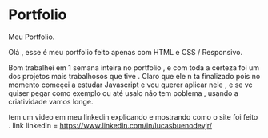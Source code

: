 # Portfolio
Meu Portfolio.

Olá , esse é meu portfolio feito apenas com HTML e CSS / Responsivo.

Bom trabalhei em 1 semana inteira no portfolio , e com toda a certeza foi um dos projetos mais trabalhosos que tive .
Claro que ele n ta finalizado pois no momento começei a estudar Javascript e vou querer aplicar nele , e se vc quiser pegar como exemplo ou até usalo não tem poblema ,
usando a criatividade vamos longe.

tem um video em meu linkedin explicando e mostrando como o site foi feito .
link linkedin = https://www.linkedin.com/in/lucasbuenodevjr/
